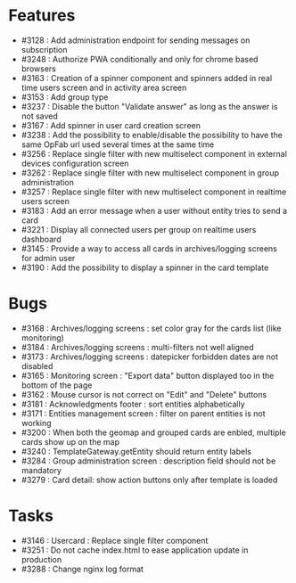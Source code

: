 # Features

* #3128 : Add administration endpoint for sending messages on subscription
* #3248 : Authorize PWA conditionally and only for chrome based browsers
* #3163 : Creation of a spinner component and spinners added in real time users screen and in activity area screen
* #3153 : Add group type
* #3237 : Disable the button "Validate answer" as long as the answer is not saved 
* #3167 : Add spinner in user card creation screen
* #3238 : Add the possibility to enable/disable the possibility to have the same OpFab url used several times at the same time
* #3256 : Replace single filter with new multiselect component in external devices configuration screen
* #3262 : Replace single filter with new multiselect component in group administration
* #3257 : Replace single filter with new multiselect component in realtime users screen
* #3183 : Add an error message when a user without entity tries to send a card
* #3221 : Display all connected users per group on realtime users dashboard
* #3145 : Provide a way to access all cards in archives/logging screens for admin user
* #3190 : Add the possibility to display a spinner in the card template

# Bugs

* #3168 : Archives/logging screens : set color gray for the cards list (like monitoring)
* #3184 : Archives/logging screens : multi-filters not well aligned
* #3173 : Archives/logging screens : datepicker forbidden dates are not disabled
* #3165 : Monitoring screen : "Export data" button displayed too in the bottom of the page
* #3162 : Mouse cursor is not correct on "Edit" and "Delete" buttons
* #3181 : Acknowledgments footer : sort entities alphabetically
* #3171 : Entities management screen : filter on parent entities is not working
* #3200 : When both the geomap and grouped cards are enbled, multiple cards show up on the map
* #3240 : TemplateGateway.getEntity should return entity labels
* #3284 : Group administration screen : description field should not be mandatory
* #3279 : Card detail: show action buttons only after template is loaded


# Tasks

* #3146 : Usercard : Replace single filter component
* #3251 : Do not cache index.html to ease application update in production
* #3288 : Change nginx log format

